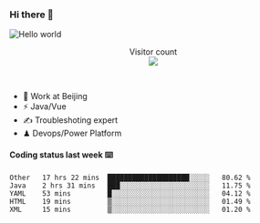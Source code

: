 ### Hi there 👋

<img src="https://raw.githubusercontent.com/sagar-viradiya/sagar-viradiya/master/resources/banner.png" alt="Hello world">
<p align="center"> 
  Visitor count<br/>
  <img src="https://profile-counter.glitch.me/youszoe/count.svg" />
</p>
<br/>

- 🍻 Work at Beijing 
- ⚡  Java/Vue
- ✍️  Troubleshoting expert
- ♟  Devops/Power Platform 

#### Coding status last week ⌨️

<!--START_SECTION:waka-->
```text
Other   17 hrs 22 mins  ████████████████████░░░░░   80.62 % 
Java    2 hrs 31 mins   ███░░░░░░░░░░░░░░░░░░░░░░   11.75 % 
YAML    53 mins         █░░░░░░░░░░░░░░░░░░░░░░░░   04.12 % 
HTML    19 mins         ▒░░░░░░░░░░░░░░░░░░░░░░░░   01.49 % 
XML     15 mins         ▒░░░░░░░░░░░░░░░░░░░░░░░░   01.20 % 
```
<!--END_SECTION:waka-->

<br/>
<center><img src="http://ghchart.rshah.org/409ba5/yousazoe" alt="" /></center>


